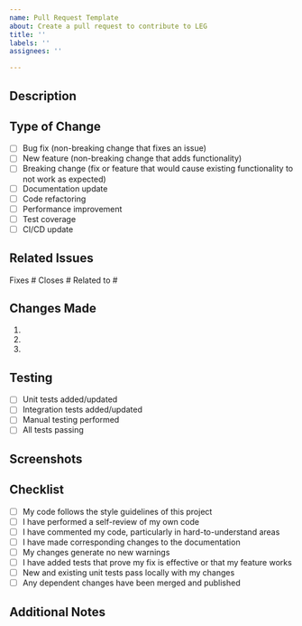 ```yaml
---
name: Pull Request Template
about: Create a pull request to contribute to LEG
title: ''
labels: ''
assignees: ''

---
```


## Description
<!-- Provide a clear and concise description of the changes -->

## Type of Change
<!-- Mark the appropriate option with an "x" -->
- [ ] Bug fix (non-breaking change that fixes an issue)
- [ ] New feature (non-breaking change that adds functionality)
- [ ] Breaking change (fix or feature that would cause existing functionality to not work as expected)
- [ ] Documentation update
- [ ] Code refactoring
- [ ] Performance improvement
- [ ] Test coverage
- [ ] CI/CD update

## Related Issues
<!-- Link to any related issues using #issue_number -->
Fixes #
Closes #
Related to #

## Changes Made
<!-- List the changes you made -->
1. <!-- First change -->
2. <!-- Second change -->
3. <!-- And so on... -->

## Testing
<!-- Describe the tests you ran and their outcomes -->
- [ ] Unit tests added/updated
- [ ] Integration tests added/updated
- [ ] Manual testing performed
- [ ] All tests passing

## Screenshots
<!-- If applicable, add screenshots to show the changes -->

## Checklist
- [ ] My code follows the style guidelines of this project
- [ ] I have performed a self-review of my own code
- [ ] I have commented my code, particularly in hard-to-understand areas
- [ ] I have made corresponding changes to the documentation
- [ ] My changes generate no new warnings
- [ ] I have added tests that prove my fix is effective or that my feature works
- [ ] New and existing unit tests pass locally with my changes
- [ ] Any dependent changes have been merged and published

## Additional Notes
<!-- Add any other information about the PR here --> 